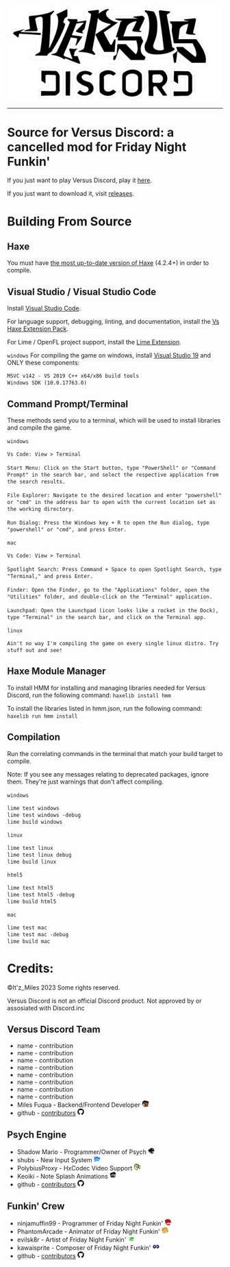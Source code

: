 <!--This is the markdown readme. View the pretty format on the webpage-->
![logo](./art/logos/logo/logoHD.png)
___
# Source for Versus Discord: a cancelled mod for Friday Night Funkin'
If you just want to play Versus Discord, play it [here](https://itz-miles.github.io/VS-DISCORD-site/game/play.html).

If you just want to download it, visit [releases](https://github.com/Itz-Miles/VS-DISCORD/releases/latest).


# Building From Source

## Haxe
You must have [the most up-to-date version of Haxe](https://haxe.org/download/) (4.2.4+) in order to compile.

## Visual Studio / Visual Studio Code

Install [Visual Studio Code](https://code.visualstudio.com/download).

For language support, debugging, linting, and documentation, install the [Vs Haxe Extension Pack](https://marketplace.visualstudio.com/items?itemName=vshaxe.haxe-extension-pack).

For Lime / OpenFL project support, install the [Lime Extension](https://marketplace.visualstudio.com/items?itemName=openfl.lime-vscode-extension).

`windows` For compiling the game on windows, install [Visual Studio 19](https://visualstudio.microsoft.com/vs/older-downloads/#visual-studio-2019-and-other-products) and ONLY these components:
```
MSVC v142 - VS 2019 C++ x64/x86 build tools
Windows SDK (10.0.17763.0)
```

## Command Prompt/Terminal

 These methods send you to a terminal, which will be used to install libraries and compile the game.
 
`windows`
```
Vs Code: View > Terminal 

Start Menu: Click on the Start button, type "PowerShell" or "Command Prompt" in the search bar, and select the respective application from the search results.

File Explorer: Navigate to the desired location and enter "powershell" or "cmd" in the address bar to open with the current location set as the working directory.

Run Dialog: Press the Windows key + R to open the Run dialog, type "powershell" or "cmd", and press Enter.
```

`mac`
```
Vs Code: View > Terminal

Spotlight Search: Press Command + Space to open Spotlight Search, type "Terminal," and press Enter.

Finder: Open the Finder, go to the "Applications" folder, open the "Utilities" folder, and double-click on the "Terminal" application.

Launchpad: Open the Launchpad (icon looks like a rocket in the Dock), type "Terminal" in the search bar, and click on the Terminal app.
```

`linux`
```
Ain't no way I'm compiling the game on every single linux distro. Try stuff out and see!
```

## Haxe Module Manager
To install HMM for installing and managing libraries needed for Versus Discord, run the following command:
`haxelib install hmm`

To install the libraries listed in hmm.json, run the following command:
`haxelib run hmm install`

## Compilation
Run the correlating commands in the terminal that match your build target to compile.

Note: If you see any messages relating to deprecated packages, ignore them. They're just warnings that don't affect compiling.

`windows`
```
lime test windows
lime test windows -debug
lime build windows
```

`linux`
```
lime test linux
lime test linux debug
lime build linux
```

`html5`
``` 
lime test html5
lime test html5 -debug
lime build html5
```

`mac`
```
lime test mac
lime test mac -debug
lime build mac
```

# Credits:

©It'z_Miles 2023 Some rights reserved.

Versus Discord is not an official Discord product. Not approved by or assosiated with Discord.inc

## Versus Discord Team
* name - contribution
* name - contribution
* name - contribution
* name - contribution
* name - contribution
* name - contribution
* name - contribution
* name - contribution
* Miles Fuqua - Backend/Frontend Developer <img src="./assets/shared/images/icons/miles.png" width="16">
* github - [contributors](https://github.com/Itz-Miles/VS-Discord/graphs/contributors) <img src= "./assets/shared/images/icons/github.png" width="16">

## Psych Engine
* Shadow Mario - Programmer/Owner of Psych <img src="./assets/shared/images/icons/shadowmario.png" width="16">
* shubs - New Input System <img src="./assets/shared/images/icons/shubs.png" width="16">
* PolybiusProxy - HxCodec Video Support <img src="./assets/shared/images/icons/polybiusproxy.png" width="16">
* Keoiki - Note Splash Animations <img src="./assets/shared/images/icons/keoiki.png" width="16">
* github - [contributors](https://github.com/ShadowMario/FNF-PsychEngine/graphs/contributors) <img src= "./assets/shared/images/icons/github.png" width="16">

## Funkin' Crew
* ninjamuffin99 - Programmer of Friday Night Funkin' <img src="./assets/shared/images/icons/ninjamuffin99.png" width="16">
* PhantomArcade -	Animator of Friday Night Funkin' <img src="./assets/shared/images/icons/phantomarcade.png" width="16">
* evilsk8r - Artist of Friday Night Funkin' <img src="./assets/shared/images/icons/evilsk8r.png" width="16">
* kawaisprite - Composer of Friday Night Funkin' <img src="./assets/shared/images/icons/kawaisprite.png" width="16">
* github - [contributors](https://github.com/FunkinCrew/Funkin/graphs/contributors) <img src= "./assets/shared/images/icons/github.png" width="16">
